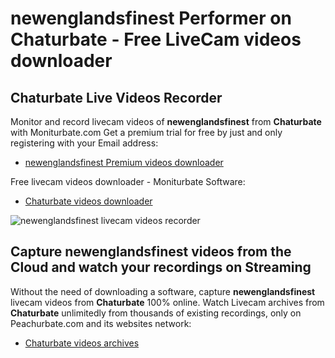 # newenglandsfinest Performer on Chaturbate - Free LiveCam videos downloader

## Chaturbate Live Videos Recorder

Monitor and record livecam videos of **newenglandsfinest** from **Chaturbate** with Moniturbate.com
Get a premium trial for free by just and only registering with your Email address:
* [newenglandsfinest Premium videos downloader](https://moniturbate.com/request-demo-licence-key.html)

Free livecam videos downloader - Moniturbate Software:
* [Chaturbate videos downloader](https://moniturbate.com/moniturbate-download-software.html)

![newenglandsfinest livecam videos recorder](https://peachurnet.com/templates/moniturbate-software.png)


## Capture newenglandsfinest videos from the Cloud and watch your recordings on Streaming

Without the need of downloading a software, capture **newenglandsfinest** livecam videos from **Chaturbate** 100% online.
Watch Livecam archives from **Chaturbate** unlimitedly from thousands of existing recordings, only on Peachurbate.com and its websites network:
* [Chaturbate videos archives](https://peachurnet.com/)